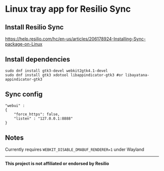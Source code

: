 
# Linux tray app for Resilio Sync

## Install Resilio Sync

https://help.resilio.com/hc/en-us/articles/206178924-Installing-Sync-package-on-Linux

## Install dependencies

```
sudo dnf install gtk3-devel webkit2gtk4.1-devel
sudo dnf install gtk3 xdotool libappindicator-gtk3 #or libayatana-appindicator-gtk3
```

## Sync config

```
"webui" :
{
    "force_https": false,
    "listen" : "127.0.0.1:8888"
}
```


## Notes

Currently requires `WEBKIT_DISABLE_DMABUF_RENDERER=1` under Wayland

---
**This project is not affiliated or endorsed by Resilio**
